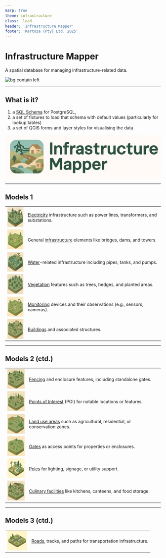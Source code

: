 ```yaml
---
marp: true
theme: infrastructure
class: _lead
header: 'Infrastructure Mapper'
footer: 'Kartoza (Pty) Ltd. 2025'
---
```

<!-- cspell:ignore landuse -->
# Infrastructure Mapper

A spatial database for managing infrastructure-related data.

![bg contain left](../img/infrastructure-mapper.gif)

---

## What is it?

1. a [SQL Schema](sql/schema.README.md) for PostgreSQL,
2. a set of fixtures to load that schema with default values (particularly for lookup tables)
3. a set of QGIS forms and layer styles for visualising the data

![Logo](../img/logo-horizontal.png)

---

## Models 1

|  |  |
|------|-------------|
| <img src="../img/electricity.png" alt="Electricity" width="64" height="64"> | [Electricity](../sql/2-electricity.md) infrastructure such as power lines, transformers, and substations. |
| <img src="../img/infrastructure.png" alt="Infrastructure" width="64" height="64"> | General [infrastructure](../sql/1-infrastructure.md) elements like bridges, dams, and towers. |
| <img src="../img/water.png" alt="Water" width="64" height="64"> | [Water](../sql/3-water.md)-related infrastructure including pipes, tanks, and pumps. |
| <img src="../img/vegetation.png" alt="Vegetation" width="64" height="64"> | [Vegetation](../sql/4-vegetation.md) features such as trees, hedges, and planted areas. |
| <img src="../img/monitoring.png" alt="Monitoring" width="64" height="64"> | [Monitoring](../sql/5-monitoring.md) devices and their observations (e.g., sensors, cameras). |
| <img src="../img/buildings.png" alt="Buildings" width="64" height="64"> | [Buildings](../sql/6-buildings.md) and associated structures. |

---

## Models 2 (ctd.)

|  |  |
|------|-------------|
| <img src="../img/fencing.png" alt="Fencing" width="64" height="64"> | [Fencing](../sql/7-fencing.md) and enclosure features, including standalone gates. |
| <img src="../img/point-of-interest.png" alt="POI" width="64" height="64"> | [Points of Interest](./sql/8-poi.md) (POI) for notable locations or features. |
| <img src="../img/landuse-areas.png" alt="Land use" width="64" height="64"> | [Land use areas](../sql/9-landuse.md) such as agricultural, residential, or conservation zones. |
| <img src="../img/gates.png" alt="Gates" width="64" height="64"> | [Gates](../sql/10-gates.md) as access points for properties or enclosures. |
| <img src="../img/poles.png" alt="Poles" width="64" height="64"> | [Poles](../sql/11-poles.md) for lighting, signage, or utility support. |
| <img src="../img/food-services.png" alt="Culinary" width="64" height="64"> | [Culinary facilities](./sql/12-culinary.md) like kitchens, canteens, and food storage. |

---

## Models 3 (ctd.)

|  |  |
|------|-------------|
| <img src="../img/roads.png" alt="Roads" width="64" height="64"> | [Roads](../sql/13-roads.md), tracks, and paths for transportation infrastructure. |
